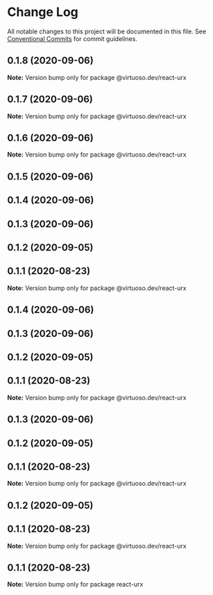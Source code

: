 # Change Log

All notable changes to this project will be documented in this file.
See [Conventional Commits](https://conventionalcommits.org) for commit guidelines.

## 0.1.8 (2020-09-06)

**Note:** Version bump only for package @virtuoso.dev/react-urx





## 0.1.7 (2020-09-06)

**Note:** Version bump only for package @virtuoso.dev/react-urx





## 0.1.6 (2020-09-06)

**Note:** Version bump only for package @virtuoso.dev/react-urx





## 0.1.5 (2020-09-06)



## 0.1.4 (2020-09-06)



## 0.1.3 (2020-09-06)



## 0.1.2 (2020-09-05)



## 0.1.1 (2020-08-23)

**Note:** Version bump only for package @virtuoso.dev/react-urx





## 0.1.4 (2020-09-06)



## 0.1.3 (2020-09-06)



## 0.1.2 (2020-09-05)



## 0.1.1 (2020-08-23)

**Note:** Version bump only for package @virtuoso.dev/react-urx





## 0.1.3 (2020-09-06)



## 0.1.2 (2020-09-05)



## 0.1.1 (2020-08-23)

**Note:** Version bump only for package @virtuoso.dev/react-urx





## 0.1.2 (2020-09-05)



## 0.1.1 (2020-08-23)

**Note:** Version bump only for package @virtuoso.dev/react-urx





## 0.1.1 (2020-08-23)

**Note:** Version bump only for package react-urx
